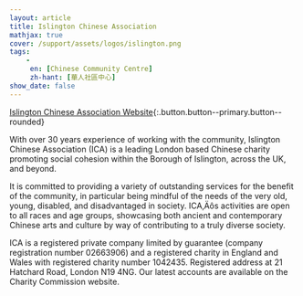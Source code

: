 ```yaml
---
layout: article
title: Islington Chinese Association
mathjax: true
cover: /support/assets/logos/islington.png
tags:
    -
     en: [Chinese Community Centre]
     zh-hant: [華人社區中心]
show_date: false
---
```


[Islington Chinese Association Website](https://islingtonchinese.com/){:.button.button--primary.button--rounded}


With over 30 years experience of working with the community, Islington Chinese Association (ICA) is a leading London based Chinese charity promoting social cohesion within the Borough of Islington, across the UK, and beyond.

It is committed to providing a variety of outstanding services for the benefit of the community, in particular being mindful of the needs of the very old, young, disabled, and disadvantaged in society. ICA‚Äôs activities are open to all races and age groups, showcasing both ancient and contemporary Chinese arts and culture by way of contributing to a truly diverse society.

ICA is a registered private company limited by guarantee (company registration number 02663906) and a registered charity in England and Wales with registered charity number 1042435. Registered address at 21 Hatchard Road, London N19 4NG. Our latest accounts are available on the Charity Commission website.
